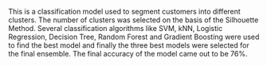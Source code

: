 This is a classification model used to segment customers into different clusters. The number of clusters was selected on the basis of the Silhouette Method. Several classification algorithms like SVM, kNN, Logistic Regression, Decision Tree, Random Forest and Gradient Boosting were used to find the best model and finally the three best models were selected for the final ensemble. The final accuracy of the model came out to be 76%.
